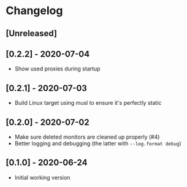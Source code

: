 # Changelog

## [Unreleased]

## [0.2.2] - 2020-07-04
- Show used proxies during startup

## [0.2.1] - 2020-07-03
- Build Linux target using musl to ensure it's perfectly static

## [0.2.0] - 2020-07-02
- Make sure deleted monitors are cleaned up properly (#4)
- Better logging and debugging (the latter with `--log.format debug`)

## [0.1.0] - 2020-06-24
- Initial working version
